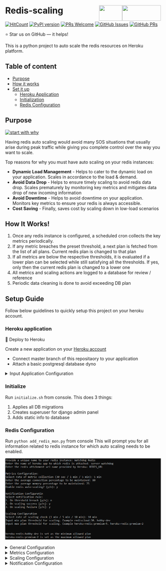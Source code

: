 # Redis-scaling  <img src="https://upload.wikimedia.org/wikipedia/en/thumb/6/6b/Redis_Logo.svg/1200px-Redis_Logo.svg.png" width="125" height="50" align="right">   <img src="https://img.stackshare.io/service/4601/original.png" width="75" height="50" align="right">   
   
[![HitCount](http://hits.dwyl.com/carnot-technologies/redis-scaling.svg)](http://hits.dwyl.com/carnot-technologies/redis-scaling)
[![PyPI version](https://badge.fury.io/py/heroku3.svg)](https://badge.fury.io/py/heroku3)
[![PRs Welcome](https://img.shields.io/badge/PRs-welcome-brightgreen.svg?style=flat-square)](http://makeapullrequest.com)
[![GitHub Issues](https://img.shields.io/github/issues/carnot-technologies/redis-scaling)](https://github.com/carnot-technologies/redis-scaling/issues)
[![GitHub PRs](https://img.shields.io/github/issues-pr/carnot-technologies/redis-scaling)](https://github.com/carnot-technologies/redis-scaling/pulls)

:star: Star us on GitHub — it helps!  

This is a python project to auto scale the redis resources on Heroku platform.

## Table of content

- [Purpose](#purpose)
- [How it works](#how-it-works)
- [Set it up](#setup-guide)
  - [Heroku Application](#heroku-application)
  - [Initialization](#initialize)
  - [Redis Configuration](#redis-configuration)

## Purpose
[![start with why](https://img.shields.io/badge/start%20with-why%3F-brightgreen.svg?style=flat)](http://www.ted.com/talks/simon_sinek_how_great_leaders_inspire_action)   

Having redis auto scaling would avoid many SOS situations that usually arise during peak traffic while giving you complete control over the way you want to scale.   

Top reasons for why you must have auto scaling on your redis instances:
- **Dynamic Load Management** - Helps to cater to the dynamic load on your application. Scales in accordance to the load & demand.
- **Avoid Data Drop** - Helps to ensure timely scaling to avoid redis data drop. Scales prematurely by monitoring key metrics and mitigates data drop of new incoming information 
- **Avoid Downtime** - Helps to avoid downtime on your application. Monitors key metrics to ensure your redis is always accessible.
- **Cost Saving** - Finally, saves cost by scaling down in low-load scenarios

## How It Works!
1. Once any redis instance is configured, a scheduled cron collects the key metrics periodically.
2. If any metric breaches the preset threshold, a next plan is fetched from the list of all plans. Current redis plan is changed to that plan
3. If all metrics are below the respective thresholds, it is evaluated if a lower plan can be selected while still satisfying all the thresholds. If yes, only then the current redis plan is changed to a lower one
4. All metrics and scaling actions are logged to a database for review / reference
5. Periodic data cleaning is done to avoid exceeding DB plan

## Setup Guide
Follow below guidelines to quickly setup this project on your heroku account.

### Heroku application
:rocket: Deploy to Heroku
  
Create a new application on your [Heroku account](https://dashboard.heroku.com/)
- Connect master branch of this repositaory to your application
- Attach a basic postgresql database dyno

<details><summary>Input Application Configuration</summary>  
  
- `HEROKU_API_KEY`: API key for your heroku account
- `EMAIL_HOST`: Host name for your email 
- `EMAIL_PORT`: Port for your email
- `EMAIL_HOST_PASSWORD`: Host password
- `EMAIL_HOST_USER`: Host username
- `SERVER_EMAIL`: Server email
- `RECIPIENTS`: Comma separated emails of notification recipients
- `ENABLE_EMAILS`: A global flag to enable / disable all types of mails
- `EMAIL_PREFIX`: Email subject prefix for possible filter addition
- `N_RETENTION_DAYS`: Number of days to retain metrics logs
</details>

### Initialize
Run `initialize.sh` from console.
This does 3 things:
1. Applies all DB migrations
2. Creates superuser for django admin panel
3. Adds static info to database

### Redis Configuration
Run `python add_redis_mon.py` from console
This will prompt you for all information related to redis instance for which auto scaling needs to be enabled.

![Add Redis Instance to Auto Scaling](/utils/img/add_redis.png?raw=true "Add Redis to AS")

<details><summary>General Configuration</summary>  
  
- `Name`: An identifier name for your redis insatnce. Can be alphanumeric  
- `Heroku App Name`: This is the name of heroku application to which your redis instance is attached  
- `Redis Heroku Name`: This is the URL name by which your heroku application identifies the redis. (Example: REDISCLOUD_ORANGE_URL or HEROKU_REDIS_BLANK_URL)   
</details>

<details><summary>Metrics Configuration</summary>  
  
- `Metric Rate`: Choose rate of metrics collection from given options. Select a faster rate only if your application demands a quick action.   
- `Avg memory percentage`: Choose the avg memory usage percentage you wish to maintain for you redis instance  
- `Avg connection percentage`: Choose the avg number of client connections you wish to maintain with the redis instance
</details>

<details><summary>Scaling Configuration</summary>  
  
- `Scaling Enable` - If set, auto scaling action would be taken to maintain the avg metric percentages  
- `Min Plan` - Choose lower plan limit for scaling. If not set, lowest available plan will be selected   
- `Max Plan` - Choose upper plan limit for scaling. If not set, highest available plan will be selected   
- `Scaling Rate` - Choose rate at which scaling check should be performed  
</details>

<details><summary>Notification Configuration</summary>  
  
- `Threshold Breach` - Email notification to configured recipients whenever any threshold is crossed   
- `Scaling Success` - Email notification whenever a successful scaling action is performed   
- `Scaling Failure` - Email notification whenever there is a failure in scaling action   
</details>
